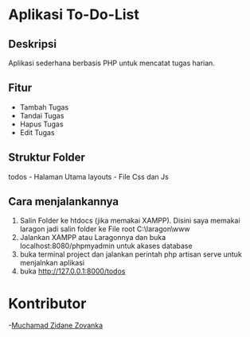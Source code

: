 # Aplikasi To-Do-List

## Deskripsi
Aplikasi sederhana berbasis PHP untuk mencatat tugas harian.

## Fitur
- Tambah Tugas
- Tandai Tugas
- Hapus Tugas
- Edit Tugas

## Struktur Folder
todos - Halaman Utama
layouts - File Css dan Js

## Cara menjalankannya
1. Salin Folder ke htdocs (jika memakai XAMPP). Disini saya memakai laragon jadi salin folder ke File root C:\laragon\www
2. Jalankan XAMPP atau Laragonnya dan buka localhost:8080/phpmyadmin untuk akases database
3. buka terminal project dan jalankan perintah php artisan serve untuk menjalnkan aplikasi
4. buka http://127.0.0.1:8000/todos

# Kontributor
-[Muchamad Zidane Zovanka](https://github.com/zidanezovanka)

